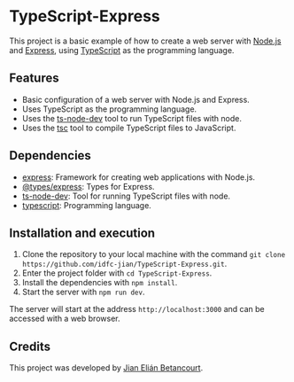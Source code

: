 # TypeScript-Express

This project is a basic example of how to create a web server with [Node.js](https://nodejs.org/en/) and [Express](https://expressjs.com/), using [TypeScript](https://www.typescriptlang.org/) as the programming language.

## Features

*   Basic configuration of a web server with Node.js and Express.
*   Uses TypeScript as the programming language.
*   Uses the [ts-node-dev](https://www.npmjs.com/package/ts-node-dev) tool to run TypeScript files with node.
*   Uses the [tsc](https://www.typescriptlang.org/docs/handbook/compiler-options.html) tool to compile TypeScript files to JavaScript.

## Dependencies

*   [express](https://expressjs.com/): Framework for creating web applications with Node.js.
*   [@types/express](https://www.npmjs.com/package/@types/express): Types for Express.
*   [ts-node-dev](https://www.npmjs.com/package/ts-node-dev): Tool for running TypeScript files with node.
*   [typescript](https://www.typescriptlang.org/): Programming language.

## Installation and execution

1.  Clone the repository to your local machine with the command `git clone https://github.com/idfc-jian/TypeScript-Express.git`.
2.  Enter the project folder with `cd TypeScript-Express`.
3.  Install the dependencies with `npm install`.
4.  Start the server with `npm run dev`.

The server will start at the address `http://localhost:3000` and can be accessed with a web browser.

## Credits

This project was developed by [Jian Elián Betancourt](https://github.com/idfc-jian).